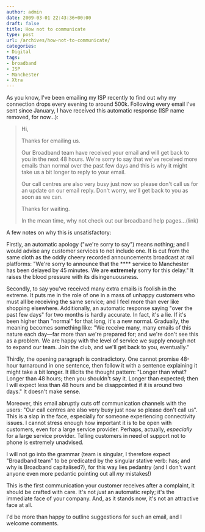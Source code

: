 ```yaml
---
author: admin
date: 2009-03-01 22:43:36+00:00
draft: false
title: How not to communicate
type: post
url: /archives/how-not-to-communicate/
categories:
- Digital
tags:
- broadband
- ISP
- Manchester
- Xtra
---
```


As you know, I've been emailing my ISP recently to find out why my connection drops every evening to around 500k. Following every email I've sent since January, I have received this automatic response (ISP name removed, for now...):


<blockquote>Hi,

Thanks for emailing us.

Our Broadband team have received your email and will get back to you in the next 48 hours. We're sorry to say that we've received more emails than normal over the past few days and this is why it might take us a bit longer to reply to your email.

Our call centres are also very busy just now so please don't call us for an update on our email reply. Don't worry, we'll get back to you as soon as we can.

Thanks for waiting.

In the mean time, why not check out our broadband help pages...(link)</blockquote>


A few notes on why this is unsatisfactory:

Firstly, an automatic apology ("we're sorry to say") means nothing; and I would advise any customer services to not include one. It is cut from the same cloth as the oddly cheery recorded announcements broadcast at rail platforms: "We're sorry to announce that the **** service to Manchester has been delayed by 45 minutes. We are **extremely** sorry for this delay." It raises the blood pressure with its disingenuousness.

Secondly, to say you've received many extra emails is foolish in the extreme. It puts me in the role of one in a mass of unhappy customers who must all be receiving the same service; and I feel more than ever like shopping elsewhere. Additionally, an automatic response saying "over the past few days" for two months is hardly accurate. In fact, it's a lie. If it's been higher than "normal" for that long, it's a new normal. Gradually, the meaning becomes something like: "We receive many, many emails of this nature each day—far more than we're prepared for; and we're don't see this as a problem. We are happy with the level of service we supply enough not to expand our team. Join the club, and we'll get back to you, eventually."

Thirdly, the opening paragraph is contradictory. One cannot promise 48-hour turnaround in one sentence, then follow it with a sentence explaining it might take a bit longer. It illicits the thought pattern: "Longer than what? Longer than 48 hours; then you shouldn't say it. Longer than expected; then I will expect less than 48 hours and be disappointed if it is around two days." It doesn't make sense.

Moreover, this email abruptly cuts off communication channels with the users: "Our call centres are also very busy just now so please don't call us". This is a slap in the face, especially for someone experiencing connectivity issues. I cannot stress enough how important it is to be open with customers, even for a large service provider. Perhaps, actually, _especially_ for a large service provider. Telling customers in need of support not to phone is extremely unadvised.

I will not go into the grammar (team is singular, I therefore expect "Broadband team" to be predicated by the singular stative verb: has; and why is Broadband capitalised?), for this way lies pedantry (and I don't want anyone even more pedantic pointing out all _my_ mistakes!)

This is the first communication your customer receives after a complaint, it should be crafted with care. It's not _just_ an automatic reply; it's the immediate face of your company. And, as it stands now, it's not an attractive face at all.

I'd be more than happy to outline suggestions for such an email, and I welcome comments.
